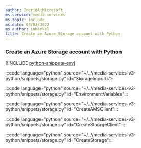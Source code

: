 ```yaml
---
author: IngridAtMicrosoft
ms.service: media-services
ms.topic: include
ms.date: 03/03/2022
ms.author: inhenkel
title: Create an Azure Storage account with Python
---
```


### Create an Azure Storage account with Python

[!INCLUDE [python-snippets-env](python-snippets-env.md)]

:::code language="python" source="~/..//media-services-v3-python/snippets/storage.py" id="StorageImports":::

:::code language="python" source="~/..//media-services-v3-python/snippets/storage.py" id="EnvironmentVariables":::

:::code language="python" source="~/..//media-services-v3-python/snippets/storage.py" id="CreateAMSClient":::

:::code language="python" source="~/..//media-services-v3-python/snippets/storage.py" id="CreateStorageClient":::

:::code language="python" source="~/..//media-services-v3-python/snippets/storage.py" id="CreateStorage":::
